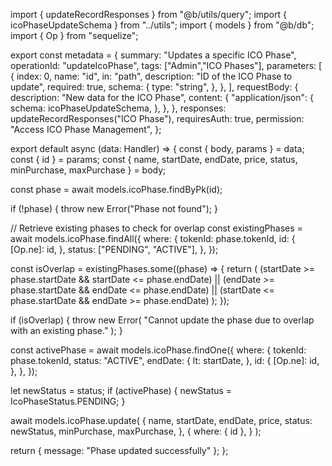 import { updateRecordResponses } from "@b/utils/query";
import { icoPhaseUpdateSchema } from "../utils";
import { models } from "@b/db";
import { Op } from "sequelize";

export const metadata = {
  summary: "Updates a specific ICO Phase",
  operationId: "updateIcoPhase",
  tags: ["Admin","ICO Phases"],
  parameters: [
    {
      index: 0,
      name: "id",
      in: "path",
      description: "ID of the ICO Phase to update",
      required: true,
      schema: {
        type: "string",
      },
    },
  ],
  requestBody: {
    description: "New data for the ICO Phase",
    content: {
      "application/json": {
        schema: icoPhaseUpdateSchema,
      },
    },
  },
  responses: updateRecordResponses("ICO Phase"),
  requiresAuth: true,
  permission: "Access ICO Phase Management",
};

export default async (data: Handler) => {
  const { body, params } = data;
  const { id } = params;
  const { name, startDate, endDate, price, status, minPurchase, maxPurchase } =
    body;

  const phase = await models.icoPhase.findByPk(id);

  if (!phase) {
    throw new Error("Phase not found");
  }

  // Retrieve existing phases to check for overlap
  const existingPhases = await models.icoPhase.findAll({
    where: {
      tokenId: phase.tokenId,
      id: {
        [Op.ne]: id,
      },
      status: ["PENDING", "ACTIVE"],
    },
  });

  const isOverlap = existingPhases.some((phase) => {
    return (
      (startDate >= phase.startDate && startDate <= phase.endDate) ||
      (endDate >= phase.startDate && endDate <= phase.endDate) ||
      (startDate <= phase.startDate && endDate >= phase.endDate)
    );
  });

  if (isOverlap) {
    throw new Error(
      "Cannot update the phase due to overlap with an existing phase."
    );
  }

  const activePhase = await models.icoPhase.findOne({
    where: {
      tokenId: phase.tokenId,
      status: "ACTIVE",
      endDate: {
        lt: startDate,
      },
      id: {
        [Op.ne]: id,
      },
    },
  });

  let newStatus = status;
  if (activePhase) {
    newStatus = IcoPhaseStatus.PENDING;
  }

  await models.icoPhase.update(
    {
      name,
      startDate,
      endDate,
      price,
      status: newStatus,
      minPurchase,
      maxPurchase,
    },
    {
      where: { id },
    }
  );

  return { message: "Phase updated successfully" };
};
